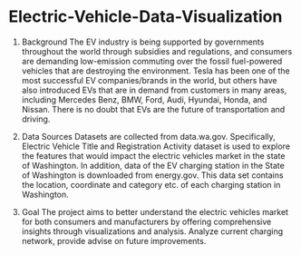 # Electric-Vehicle-Data-Visualization

1. Background
The EV industry is being supported by governments throughout the world through subsidies and regulations, and consumers are demanding low-emission commuting over the fossil fuel-powered vehicles that are destroying the environment. Tesla has been one of the most successful EV companies/brands in the world, but others have also introduced EVs that are in demand from customers in many areas, including Mercedes Benz, BMW, Ford, Audi, Hyundai, Honda, and Nissan. There is no doubt that EVs are the future of transportation and driving.

2. Data Sources
Datasets are collected from data.wa.gov. Specifically, Electric Vehicle Title and Registration Activity dataset is used to explore the features that would impact the electric vehicles market in the state of Washington. In addition, data of the EV charging station in the State of Washington is downloaded from energy.gov. This data set contains the location, coordinate and category etc. of each charging station in Washington.

3. Goal
The project aims to better understand the electric vehicles market for both consumers and manufacturers by offering comprehensive insights through visualizations and analysis. Analyze current charging network, provide advise on future improvements.
